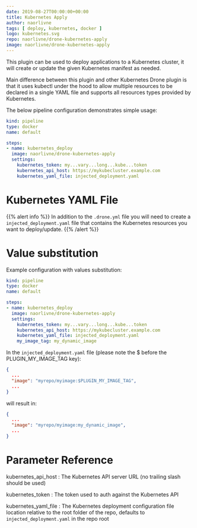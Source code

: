 ```yaml
---
date: 2019-08-27T00:00:00+00:00
title: Kubernetes Apply
author: naorlivne
tags: [ deploy, kubernetes, docker ]
logo: kubernetes.svg
repo: naorlivne/drone-kubernetes-apply
image: naorlivne/drone-kubernetes-apply
---
```


This plugin can be used to deploy applications to a Kubernetes cluster, it will create or update the given Kubernetes manifest as needed.

Main difference between this plugin and other Kubernetes Drone plugin is that it uses kubectl under the hood to allow multiple resources to be declared in a single YAML file and supports all resources types provided by Kubernetes. 

The below pipeline configuration demonstrates simple usage:

```yaml
kind: pipeline
type: docker
name: default

steps:
- name: kubernetes_deploy
  image: naorlivne/drone-kubernetes-apply
  settings:
    kubernetes_token: my...vary...long...kube...token
    kubernetes_api_host: https://mykubecluster.example.com
    kubernetes_yaml_file: injected_deployment.yaml
```

# Kubernetes YAML File

{{% alert info %}}
In addition to the `.drone.yml` file you will need to create a `injected_deployment.yaml` file that contains the Kubernetes resources you want to deploy/update.
{{% /alert %}}

# Value substitution

Example configuration with values substitution:
```yaml
kind: pipeline
type: docker
name: default

steps:
- name: kubernetes_deploy
  image: naorlivne/drone-kubernetes-apply
  settings:
    kubernetes_token: my...vary...long...kube...token
    kubernetes_api_host: https://mykubecluster.example.com
    kubernetes_yaml_file: injected_deployment.yaml
    my_image_tag: my_dynamic_image
```

In the `injected_deployment.yaml` file (please note the $ before the PLUGIN_MY_IMAGE_TAG key):

```json
{
  ...
  "image": "myrepo/myimage:$PLUGIN_MY_IMAGE_TAG",
  ...
}
```

will result in:

```json
{
  ...
  "image": "myrepo/myimage:my_dynamic_image",
  ...
}
```

# Parameter Reference

kubernetes_api_host
: The Kubernetes API server URL (no trailing slash should be used)

kubernetes_token
: The token used to auth against the Kubernetes API

kubernetes_yaml_file
: The Kubernetes deployment configuration file location relative to the root folder of the repo, defaults to `injected_deployment.yaml` in the repo root
